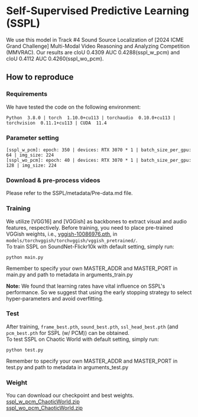# Self-Supervised Predictive Learning (SSPL)
We use this model in Track #4 Sound Source Localization of [2024 ICME Grand Challenge] Multi-Modal Video Reasoning and Analyzing Competition (MMVRAC). Our results are cIoU 0.4309 AUC 0.4288(sspl_w_pcm) and cIoU 0.4112 AUC 0.4260(sspl_wo_pcm). 

## How to reproduce
### Requirements
We have tested the code on the following environment:<br>
```
Python  3.8.0 | torch  1.10.0+cu113 | torchaudio  0.10.0+cu113 | torchvision  0.11.1+cu113 | CUDA  11.4
```
### Parameter setting
```
[sspl_w_pcm]: epoch: 350 | devices: RTX 3070 * 1 | batch_size_per_gpu: 64 | img_size: 224
[sspl_wo_pcm]: epoch: 40 | devices: RTX 3070 * 1 | batch_size_per_gpu: 128 | img_size: 224
```
### Download & pre-process videos
Please refer to the SSPL/metadata/Pre-data.md file.

### Training
We utilize [VGG16] and [VGGish] as backbones 
to extract visual and audio features, respectively. Before training, you need to place pre-trained VGGish weights, 
i.e., [vggish-10086976.pth](https://github.com/harritaylor/torchvggish/releases/download/v0.1/vggish-10086976.pth), 
in ```models/torchvggish/torchvggish/vggish_pretrained/```. <br>To train SSPL on SoundNet-Flickr10k with default setting, simply run:
```
python main.py
```
Remember to specify your own MASTER_ADDR and MASTER_PORT in main.py and path to metadata in arguments_train.py

**Note:** We found that learning rates have vital influence on SSPL's performance. So we suggest that using the early stopping strategy 
to select hyper-parameters and avoid overfitting.

### Test
After training, ```frame_best.pth```, ```sound_best.pth```, ```ssl_head_best.pth``` (and ```pcm_best.pth``` for SSPL (w/ PCM)) 
can be obtained. <br>To test SSPL on Chaotic World 
with default setting, simply run:
```
python test.py
```
Remember to specify your own MASTER_ADDR and MASTER_PORT in test.py and path to metadata in arguments_test.py

### Weight
You can download our checkpoint and best weights.<br>
[sspl_w_pcm_ChaoticWorld.zip](https://drive.google.com/file/d/1Gj2TDs5pQqbIAN0dMgvRURLJqd4he1o_/view?usp=drive_link)<br>
[sspl_wo_pcm_ChaoticWorld.zip](https://drive.google.com/file/d/1_-V1vhqo92fAvmIyGyizkDfWggutwRyy/view?usp=drive_link) 


